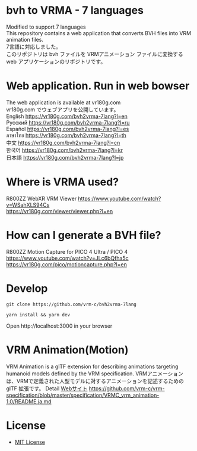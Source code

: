 # bvh to VRMA - 7 languages
Modified to support 7 languages  
This repository contains a web application that converts BVH files into VRM animation files.  
7言語に対応しました。  
このリポジトリは bvh ファイルを VRMアニメーション ファイルに変換する web アプリケーションのリポジトリです。

# Web application. Run in web bowser
The web application is available at vr180g.com  
vr180g.com でウェブアプリを公開しています。  
English https://vr180g.com/bvh2vrma-7lang?l=en  
Русский https://vr180g.com/bvh2vrma-7lang?l=ru  
Español https://vr180g.com/bvh2vrma-7lang?l=es  
ภาษาไทย https://vr180g.com/bvh2vrma-7lang?l=th  
中文 https://vr180g.com/bvh2vrma-7lang?l=cn  
한국어 https://vr180g.com/bvh2vrma-7lang?l=kr  
日本語 https://vr180g.com/bvh2vrma-7lang?l=jp  

# Where is VRMA used?
R800ZZ WebXR VRM Viewer
https://www.youtube.com/watch?v=WSahXLS94Cs  
https://vr180g.com/viewer/viewer.php?l=en  

# How can I generate a BVH file?
R800ZZ Motion Capture for PICO 4 Ultra / PICO 4  
https://www.youtube.com/watch?v=JLc6bQfha5c  
https://vr180g.com/pico/motioncapture.php?l=en  

# Develop

```
git clone https://github.com/vrm-c/bvh2vrma-7lang
```

```
yarn install && yarn dev
```
Open http://localhost:3000 in your browser

# VRM Animation(Motion)

VRM Animation is a glTF extension for describing animations targeting humanoid models defined by the VRM specification.
VRMアニメーションは、VRMで定義された人型モデルに対するアニメーションを記述するための glTF 拡張です。
Detail [Webサイト](https://vrm.dev/vrma/)
https://github.com/vrm-c/vrm-specification/blob/master/specification/VRMC_vrm_animation-1.0/README.ja.md

# License

- [MIT License](./LICENSE.txt)
